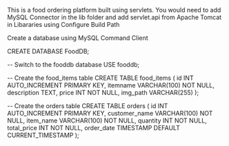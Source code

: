 This is a food ordering platform built using servlets.
You would need to add MySQL Connector in the lib folder and add servlet.api from Apache Tomcat in Libararies using Configure Build Path




Create a database using MySQL Command Client

CREATE DATABASE FoodDB;

-- Switch to the fooddb database
USE fooddb;

-- Create the food_items table
CREATE TABLE food_items (
    id INT AUTO_INCREMENT PRIMARY KEY,
    itemname VARCHAR(100) NOT NULL,
    description TEXT,
    price INT NOT NULL,
    img_path VARCHAR(255)
);

-- Create the orders table
CREATE TABLE orders (
    id INT AUTO_INCREMENT PRIMARY KEY,
    customer_name VARCHAR(100) NOT NULL,
    item_name VARCHAR(100) NOT NULL,
    quantity INT NOT NULL,
    total_price INT NOT NULL,
    order_date TIMESTAMP DEFAULT CURRENT_TIMESTAMP
);
